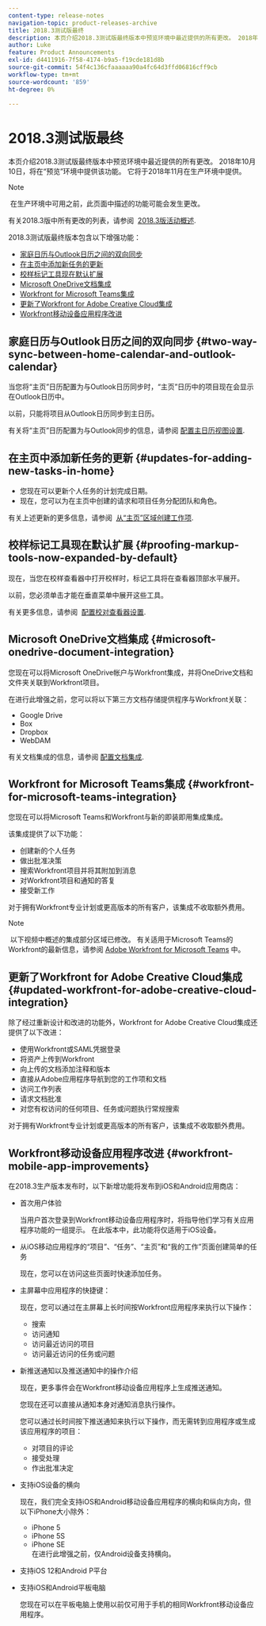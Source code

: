 ```yaml
---
content-type: release-notes
navigation-topic: product-releases-archive
title: 2018.3测试版最终
description: 本页介绍2018.3测试版最终版本中预览环境中最近提供的所有更改。 2018年10月10日，将在“预览”环境中提供该功能。 它将于2018年11月在生产环境中提供。
author: Luke
feature: Product Announcements
exl-id: d4411916-7f58-4174-b9a5-f19cde181d8b
source-git-commit: 54f4c136cfaaaaaa90a4fc64d3ffd06816cff9cb
workflow-type: tm+mt
source-wordcount: '859'
ht-degree: 0%

---
```


# 2018.3测试版最终

本页介绍2018.3测试版最终版本中预览环境中最近提供的所有更改。 2018年10月10日，将在“预览”环境中提供该功能。 它将于2018年11月在生产环境中提供。

>[!NOTE]
>
> 在生产环境中可用之前，此页面中描述的功能可能会发生更改。

有关2018.3版中所有更改的列表，请参阅  [2018.3版活动概述](../../../../product-announcements/product-releases/quarterly-release-archive/2018.3-release-activity/2018.3-release-activity-overview.md).

2018.3测试版最终版本包含以下增强功能：

* [家庭日历与Outlook日历之间的双向同步](#two-way-sync-between-home-calendar-and-outlook-calendar)
* [在主页中添加新任务的更新](#updates-for-adding-new-tasks-in-home)
* [校样标记工具现在默认扩展](#proofing-markup-tools-now-expanded-by-default)
* [Microsoft OneDrive文档集成](#microsoft-onedrive-document-integration)
* [Workfront for Microsoft Teams集成](#workfront-for-microsoft-teams-integration)
* [更新了Workfront for Adobe Creative Cloud集成](#updated-workfront-for-adobe-creative-cloud-integration)
* [Workfront移动设备应用程序改进](#workfront-mobile-app-improvements)

## 家庭日历与Outlook日历之间的双向同步 {#two-way-sync-between-home-calendar-and-outlook-calendar}

当您将“主页”日历配置为与Outlook日历同步时，“主页”日历中的项目现在会显示在Outlook日历中。

以前，只能将项目从Outlook日历同步到主日历。

有关将“主页”日历配置为与Outlook同步的信息，请参阅 [配置主日历视图设置](../../../../workfront-basics/using-home/using-the-home-area/configure-home-calendar-view.md).

## 在主页中添加新任务的更新 {#updates-for-adding-new-tasks-in-home}

* 您现在可以更新个人任务的计划完成日期。
* 现在，您可以为在主页中创建的请求和项目任务分配团队和角色。

有关上述更新的更多信息，请参阅  [从“主页”区域创建工作项](../../../../workfront-basics/using-home/using-the-home-area/create-work-items-in-home.md).

## 校样标记工具现在默认扩展 {#proofing-markup-tools-now-expanded-by-default}

现在，当您在校样查看器中打开校样时，标记工具将在查看器顶部水平展开。

以前，您必须单击才能在垂直菜单中展开这些工具。

有关更多信息，请参阅  [配置校对查看器设置](../../../../review-and-approve-work/proofing/reviewing-proofs-within-workfront/configure-proofing-viewer-settings.md).

## Microsoft OneDrive文档集成 {#microsoft-onedrive-document-integration}

您现在可以将Microsoft OneDrive帐户与Workfront集成，并将OneDrive文档和文件夹关联到Workfront项目。

在进行此增强之前，您可以将以下第三方文档存储提供程序与Workfront关联：

* Google Drive
* Box
* Dropbox
* WebDAM

有关文档集成的信息，请参阅 [配置文档集成](../../../../administration-and-setup/configure-integrations/configure-document-integrations.md).

## Workfront for Microsoft Teams集成 {#workfront-for-microsoft-teams-integration}

您现在可以将Microsoft Teams和Workfront与新的即装即用集成集成。

该集成提供了以下功能：

* 创建新的个人任务
* 做出批准决策
* 搜索Workfront项目并将其附加到消息
* 对Workfront项目和通知的答复
* 接受新工作

对于拥有Workfront专业计划或更高版本的所有客户，该集成不收取额外费用。

>[!NOTE]
 以下视频中概述的集成部分区域已修改。 有关适用于Microsoft Teams的Workfront的最新信息，请参阅 [Adobe Workfront for Microsoft Teams](../../../../workfront-integrations-and-apps/using-workfront-with-microsoft-teams/use-workfront-with-ms-teams.md) 中。

## 更新了Workfront for Adobe Creative Cloud集成 {#updated-workfront-for-adobe-creative-cloud-integration}

除了经过重新设计和改进的功能外，Workfront for Adobe Creative Cloud集成还提供了以下改进：

* 使用Workfront或SAML凭据登录
* 将资产上传到Workfront
* 向上传的文档添加注释和版本
* 直接从Adobe应用程序导航到您的工作项和文档
* 访问工作列表
* 请求文档批准
* 对您有权访问的任何项目、任务或问题执行常规搜索

对于拥有Workfront专业计划或更高版本的所有客户，该集成不收取额外费用。

## Workfront移动设备应用程序改进 {#workfront-mobile-app-improvements}

在2018.3生产版本发布时，以下新增功能将发布到iOS和Android应用商店：

* 首次用户体验

   当用户首次登录到Workfront移动设备应用程序时，将指导他们学习有关应用程序功能的一组提示。 在此版本中，此功能将仅适用于iOS设备。

* 从iOS移动应用程序的“项目”、“任务”、“主页”和“我的工作”页面创建简单的任务

   现在，您可以在访问这些页面时快速添加任务。

* 主屏幕中应用程序的快捷键：

   现在，您可以通过在主屏幕上长时间按Workfront应用程序来执行以下操作：

   * 搜索
   * 访问通知
   * 访问最近访问的项目 
   * 访问最近访问的任务或问题

* 新推送通知以及推送通知中的操作介绍

   现在，更多事件会在Workfront移动设备应用程序上生成推送通知。

   您现在还可以直接从通知本身对通知消息执行操作。

   您可以通过长时间按下推送通知来执行以下操作，而无需转到应用程序或生成该应用程序的项目：

   * 对项目的评论
   * 接受处理
   * 作出批准决定

* 支持iOS设备的横向

   现在，我们完全支持iOS和Android移动设备应用程序的横向和纵向方向，但以下iPhone大小除外：

   * iPhone 5
   * iPhone 5S
   * iPhone SE\
      在进行此增强之前，仅Android设备支持横向。

* 支持iOS 12和Android P平台
* 支持iOS和Android平板电脑

   您现在可以在平板电脑上使用以前仅可用于手机的相同Workfront移动设备应用程序。
